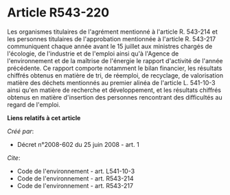 # Article R543-220

Les organismes titulaires de l'agrément mentionné à l'article R. 543-214 et les personnes titulaires de l'approbation
mentionnée à l'article R. 543-217 communiquent chaque année avant le 15 juillet aux ministres chargés de l'écologie, de
l'industrie et de l'emploi ainsi qu'à l'Agence de l'environnement et de la maîtrise de l'énergie le rapport d'activité de
l'année précédente. Ce rapport comporte notamment le bilan financier, les résultats chiffrés obtenus en matière de tri, de
réemploi, de recyclage, de valorisation matière des déchets mentionnés au premier alinéa de l'article L. 541-10-3 ainsi qu'en
matière de recherche et développement, et les résultats chiffrés obtenus en matière d'insertion des personnes rencontrant des
difficultés au regard de l'emploi.

**Liens relatifs à cet article**

_Créé par_:

  - Décret n°2008-602 du 25 juin 2008 - art. 1

_Cite_:

  - Code de l'environnement - art. L541-10-3
  - Code de l'environnement - art. R543-214
  - Code de l'environnement - art. R543-217
